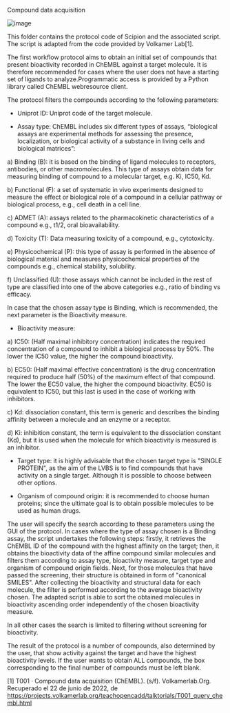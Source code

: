 Compound data acquisition

![image](https://user-images.githubusercontent.com/83068588/175167107-ddd5e7d5-233c-4893-938c-1204a3218f7e.png)


This folder contains the protocol code of Scipion and the associated script. The script is adapted from the code provided by Volkamer Lab[1].

The first workflow protocol aims to obtain an initial set of compounds that present bioactivity recorded in ChEMBL against a target molecule. It is therefore recommended for cases where the user does not have a starting set of ligands to analyze.Programmatic access is provided by a Python library called ChEMBL webresource client.

The protocol filters the compounds according to the following parameters:
-	Uniprot ID: Uniprot code of the target molecule.

-	Assay type: ChEMBL includes six different types of assays, “biological assays are experimental methods for assessing the presence, localization, or biological activity of a substance in living cells and biological matrices”:

a)	Binding (B): it is based on the binding of ligand molecules to receptors, antibodies, or other macromolecules. This type of assays obtain data for measuring binding of compound to a molecular target, e.g.  Ki, IC50, Kd.

b)	Functional (F): a set of systematic in vivo experiments designed to measure the effect or biological role of a compound in a cellular pathway or biological process, e.g., cell death in a cell line.

c)	ADMET (A): assays related to the pharmacokinetic characteristics of a compound e.g., t1/2, oral bioavailability.

d)	Toxicity (T): Data measuring toxicity of a compound, e.g., cytotoxicity.

e)	Physicochemical (P): this type of assay is performed in the absence of biological material and measures physicochemical properties of the compounds e.g., chemical stability, solubility.

f)	Unclassified (U): those assays which cannot be included in the rest of type are classified into one of the above categories e.g., ratio of binding vs efficacy.

In case that the chosen assay type is Binding, which is recommended, the next parameter is the Bioactivity measure. 

-	Bioactivity measure:
 
a)	IC50: (Half maximal inhibitory concentration) indicates the required concentration of a compound to inhibit a biological process by 50%. The lower the IC50 value, the higher the compound bioactivity. 

b)	EC50: (Half maximal effective concentration) is the drug concentration required to produce half (50%) of the maximum effect of that compound. The lower the EC50 value, the higher the compound bioactivity. EC50 is equivalent to IC50, but this last is used in the case of working with inhibitors.

c)	Kd: dissociation constant, this term is generic and describes the binding affinity between a molecule and an enzyme or a receptor. 

d)	Ki: inhibition constant, the term is equivalent to the dissociation constant (Kd), but it is used when the molecule for which bioactivity is measured is an inhibitor.

-	Target type: it is highly advisable that the chosen target type is "SINGLE PROTEIN", as the aim of the LVBS is to find compounds that have activity on a single target. Although it is possible to choose between other options.

- Organism of compound origin: it is recommended to choose human proteins; since the ultimate goal is to obtain possible molecules to be used as human drugs.


The user will specify the search according to these parameters using the GUI of the protocol. In cases where the type of assay chosen is a Binding assay, the script undertakes the following steps: firstly, it retrieves the ChEMBL ID of the compound with the highest affinity on the target; then, it obtains the bioactivity data of the affine compound similar molecules and filters them according to assay type, bioactivity measure, target type and organism of compound origin fields. 
Next, for those molecules that have passed the screening, their structure is obtained in form of "canonical SMILES". After collecting the bioactivity and structural data for each molecule, the filter is performed according to the average bioactivity chosen. The adapted script is able to sort the obtained molecules in bioactivity ascending order independently of the chosen bioactivity measure.

In all other cases the search is limited to filtering without screening for bioactivity. 

The result of the protocol is a number of compounds, also determined by the user, that show activity against the target and have the highest bioactivity levels. If the user wants to obtain ALL compounds, the box corresponding to the final number of compounds must be left blank.


[1] T001 · Compound data acquisition (ChEMBL). (s/f). Volkamerlab.Org. Recuperado el 22 de junio de 2022, de https://projects.volkamerlab.org/teachopencadd/talktorials/T001_query_chembl.html

